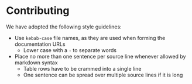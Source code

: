 # Contributing

We have adopted the following style guidelines:
 - Use `kebab-case` file names, as they are used when forming the documentation URLs
   * Lower case with a `-` to separate words
 - Place no more than one sentence per source line whenever allowed by markdown syntax
   * Table rows have to be crammed into a single line
   * One sentence can be spread over multiple source lines if it is long

